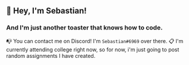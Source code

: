 ## 👋 Hey, I'm Sebastian! 
### And I'm just another toaster that knows how to code.

📭 You can contact me on Discord! I'm `Sebastian#6969` over there.
📋 I'm currently attending college right now, so for now, i'm just going to post random assignments I have created.


